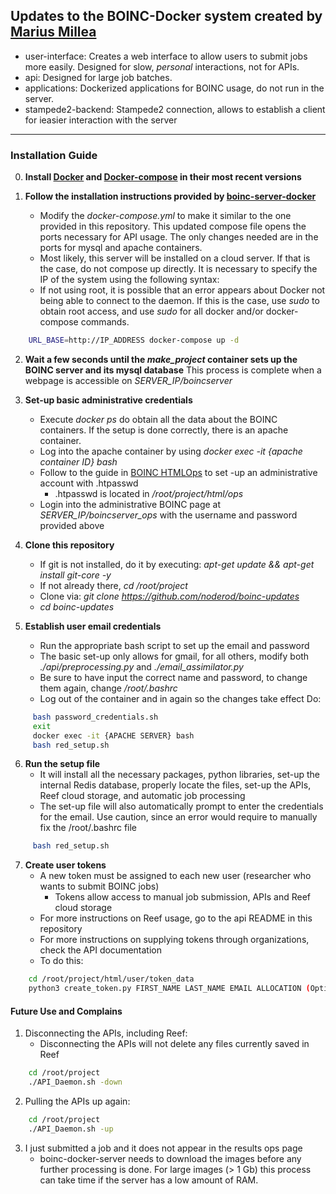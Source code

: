 ## Updates to the BOINC-Docker system created by [Marius Millea][1]



* user-interface: Creates a web interface to allow users to submit jobs more easily. Designed for slow, _personal_ interactions, not for APIs.
* api: Designed for large job batches.
* applications: Dockerized applications for BOINC usage, do not run in the server.
* stampede2-backend: Stampede2 connection, allows to establish a client for ieasier interaction with the server


[1]: https://github.com/marius311/boinc-server-docker

-------

### Installation Guide  

0. **Install [Docker][2] and [Docker-compose][3] in their most recent versions** 

1. **Follow the installation instructions provided by [boinc-server-docker][1]**
	* Modify the *docker-compose.yml* to make it similar to the one provided in this repository. This updated compose file opens the ports 
	necessary for API usage. The only changes needed are in the ports for mysql and apache containers.
	* Most likely, this server will be installed on a cloud server. If that is the case, do not compose up directly. It is necessary to specify
	the IP of the system using the following syntax:
	* If not using root, it is possible that an error appears about Docker not being able to connect to the daemon. If this is the case, use 
	*sudo* to obtain root access, and use *sudo* for all docker and/or docker-compose commands.
```bash
	URL_BASE=http://IP_ADDRESS docker-compose up -d
```
	

2. **Wait a few seconds until the *make_project* container sets up the BOINC server and its mysql database**
	This process is complete when a webpage is accessible on *SERVER_IP/boincserver*

3. **Set-up basic administrative credentials**  
	* Execute *docker ps* do obtain all the data about the BOINC containers. If the setup is done correctly, there is an apache container.
	* Log into the apache container by using *docker exec -it {apache container ID} bash*
	* Follow to the guide in [BOINC HTMLOps][4] to set -up an administrative account with .htpasswd
		* .htpasswd is located in */root/project/html/ops*
	* Login into the administrative BOINC page at *SERVER_IP/boincserver_ops* with the username and password provided above

4. **Clone this repository**
	* If git is not installed, do it by executing: *apt-get update && apt-get install git-core -y*
	* If not already there, *cd /root/project*
	* Clone via: *git clone https://github.com/noderod/boinc-updates*
	* *cd boinc-updates*

5. **Establish user email credentials**
	* Run the appropriate bash script to set up the email and password
	* The basic set-up only allows for gmail, for all others, modify both *./api/preprocessing.py* and *./email_assimilator.py*
	* Be sure to have input the correct name and password, to change them again, change */root/.bashrc*
	* Log out of the container and in again so the changes take effect
	Do:
```bash
	 bash password_credentials.sh
	 exit
	 docker exec -it {APACHE SERVER} bash
	 bash red_setup.sh
```

6. **Run the setup file**  
	* It will install all the necessary packages, python libraries, set-up the internal Redis database, properly locate the files, set-up the APIs, Reef cloud storage, and automatic job processing
	* The set-up file will also automatically prompt to enter the credentials for the email. Use caution, since an error would require to manually fix the /root/.bashrc file
```bash
	 bash red_setup.sh
```


7. **Create user tokens**
	* A new token must be assigned to each new user (researcher who wants to submit BOINC jobs)
		* Tokens allow access to manual job submission, APIs and Reef cloud storage
	* For more instructions on Reef usage, go to the api README in this repository
	* For more instructions on supplying tokens through organizations, check the API documentation
	* To do this:
```bash
	cd /root/project/html/user/token_data
	python3 create_token.py FIRST_NAME LAST_NAME EMAIL ALLOCATION (Optional) (GB)
```


[2]: https://docs.docker.com/install/linux/docker-ce/ubuntu/
[3]: https://docs.docker.com/compose/install/
[4]: https://boinc.berkeley.edu/trac/wiki/HtmlOps


#### Future Use and Complains

1. Disconnecting the APIs, including Reef:
	* Disconnecting the APIs will not delete any files currently saved in Reef
```bash
	cd /root/project
	./API_Daemon.sh -down
```

2. Pulling the APIs up again:
```bash
	cd /root/project
	./API_Daemon.sh -up
```

3. I just submitted a job and it does not appear in the results ops page
	* boinc-docker-server needs to download the images before any further processing is done. For large images (> 1 Gb) this process can take time if the server has a low amount of RAM.
